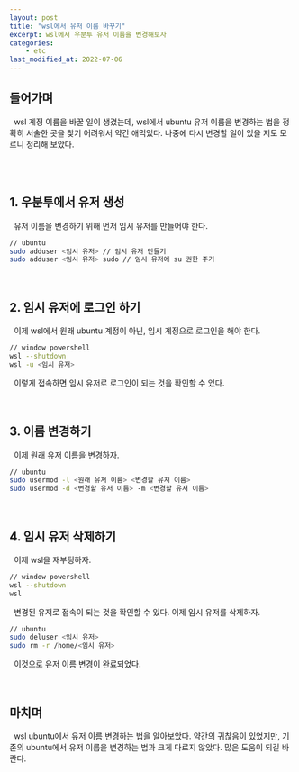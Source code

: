 ```yaml
---
layout: post
title: "wsl에서 유저 이름 바꾸기"
excerpt: wsl에서 우분투 유저 이름을 변경해보자
categories:
    - etc
last_modified_at: 2022-07-06
---
```


## 들어가며

&nbsp; wsl 계정 이름을 바꿀 일이 생겼는데, wsl에서 ubuntu 유저 이름을 변경하는 법을 정확히 서술한 곳을 찾기 어려워서 약간 애먹었다. 나중에 다시 변경할 일이 있을 지도 모르니 정리해 보았다.

<br/><br/>

## 1. 우분투에서 유저 생성

&nbsp; 유저 이름을 변경하기 위해 먼저 임시 유저를 만들어야 한다.

```bash
// ubuntu
sudo adduser <임시 유저> // 임시 유저 만들기
sudo adduser <임시 유저> sudo // 임시 유저에 su 권한 주기
```

<br/>

## 2. 임시 유저에 로그인 하기

&nbsp; 이제 wsl에서 원래 ubuntu 계정이 아닌, 임시 계정으로 로그인을 해야 한다.

```bash
// window powershell
wsl --shutdown
wsl -u <임시 유저>
```

&nbsp; 이렇게 접속하면 임시 유저로 로그인이 되는 것을 확인할 수 있다.

<br/>

## 3. 이름 변경하기

&nbsp; 이제 원래 유저 이름을 변경하자.

```bash
// ubuntu
sudo usermod -l <원래 유저 이름> <변경할 유저 이름>
sudo usermod -d <변경할 유저 이름> -m <변경할 유저 이름>
```

<br/>

## 4. 임시 유저 삭제하기

&nbsp; 이제 wsl을 재부팅하자.

```bash
// window powershell
wsl --shutdown
wsl
```

&nbsp; 변경된 유저로 접속이 되는 것을 확인할 수 있다. 이제 임시 유저를 삭제하자.

```bash
// ubuntu
sudo deluser <임시 유저>
sudo rm -r /home/<임시 유저>
```
&nbsp; 이것으로 유저 이름 변경이 완료되었다.

<br/>

## 마치며

&nbsp; wsl ubuntu에서 유저 이름 변경하는 법을 알아보았다. 약간의 귀찮음이 있었지만, 기존의 ubuntu에서 유저 이름을 변경하는 법과 크게 다르지 않았다. 많은 도움이 되길 바란다.
